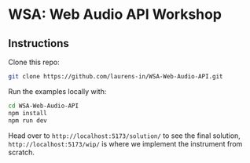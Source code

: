 # WSA: Web Audio API Workshop

## Instructions

Clone this repo:

```sh
git clone https://github.com/laurens-in/WSA-Web-Audio-API.git
```

Run the examples locally with:

```sh
cd WSA-Web-Audio-API
npm install
npm run dev
```

Head over to `http://localhost:5173/solution/` to see the final solution, `http://localhost:5173/wip/` is where we implement the instrument from scratch.
